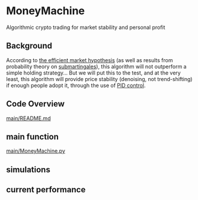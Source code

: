 # MoneyMachine
Algorithmic crypto trading for market stability and personal profit

## Background
According to [the efficient market hypothesis](https://en.wikipedia.org/wiki/Efficient-market_hypothesis) (as well as results from probability theory on [submartingales](https://en.m.wikipedia.org/wiki/Martingale_(probability_theory))), this algorithm will not outperform a simple holding strategy... But we will put this to the test, and at the very least, this algorithm will provide price stability (denoising, not trend-shifting) if enough people adopt it, through the use of [PID control](https://en.wikipedia.org/wiki/PID_controller).

## Code Overview
[main/README.md](main/README.md)

## main function
[main/MoneyMachine.py](main/MoneyMachine.py)

## simulations

## current performance
